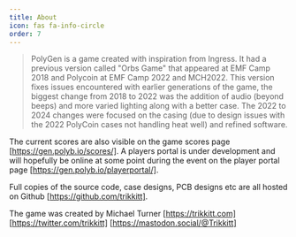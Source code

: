 ```yaml
---
title: About
icon: fas fa-info-circle
order: 7
---
```


> PolyGen is a game created with inspiration from Ingress.  It had a previous version called "Orbs Game" that appeared at EMF Camp 2018 and Polycoin at EMF Camp 2022 and MCH2022.  This version fixes issues encountered with earlier generations of the game, the biggest change from 2018 to 2022 was the addition of audio (beyond beeps) and more varied lighting along with a better case.  The 2022 to 2024 changes were focused on the casing (due to design issues with the 2022 PolyCoin cases not handling heat well) and refined software. 

The current scores are also visible on the game scores page [https://gen.polyb.io/scores/].  A players portal is under development and will hopefully be online at some point during the event on the player portal page [https://gen.polyb.io/playerportal/].

Full copies of the source code, case designs, PCB designs etc are all hosted on Github [https://github.com/trikkitt].

The game was created by Michael Turner [https://trikkitt.com] [https://twitter.com/trikkitt] [https://mastodon.social/@Trikkitt]

